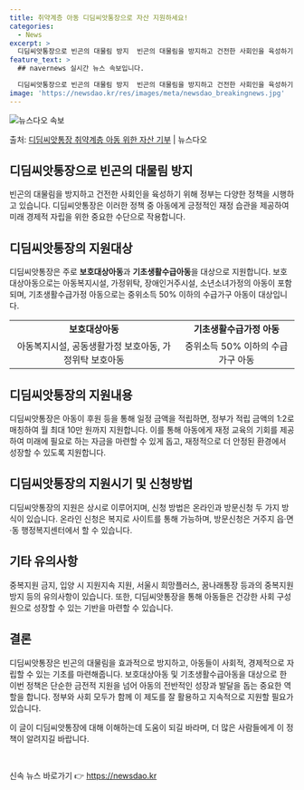 ```yaml
---
title: 취약계층 아동 디딤씨앗통장으로 자산 지원하세요!
categories:
  - News
excerpt: >
  디딤씨앗통장으로 빈곤의 대물림 방지  빈곤의 대물림을 방지하고 건전한 사회인을 육성하기 위해 정부는 다양한 …
feature_text: >
  ## navernews 실시간 뉴스 속보입니다.

  디딤씨앗통장으로 빈곤의 대물림 방지  빈곤의 대물림을 방지하고 건전한 사회인을 육성하기 위해 정부는 다양한 …
image: 'https://newsdao.kr/res/images/meta/newsdao_breakingnews.jpg'
---
```


![뉴스다오 속보](https://newsdao.kr/res/images/meta/newsdao_breakingnews.jpg)

<p>출처: <a href="https://newsdao.kr/4563" rel="dofollow">디딤씨앗통장 취약계층 아동 위한 자산 기부</a> | 뉴스다오</p>

<h2 data-ke-size="size26">디딤씨앗통장으로 빈곤의 대물림 방지</h2>
<p data-ke-size="size16">빈곤의 대물림을 방지하고 건전한 사회인을 육성하기 위해 정부는 다양한 정책을 시행하고 있습니다. 디딤씨앗통장은 이러한 정책 중 아동에게 긍정적인 재정 습관을 제공하여 미래 경제적 자립을 위한 중요한 수단으로 작용합니다.</p>

<h2 data-ke-size="size23">디딤씨앗통장의 지원대상</h2>
<p data-ke-size="size16">디딤씨앗통장은 주로 <b>보호대상아동</b>과 <b>기초생활수급아동</b>을 대상으로 지원합니다. 보호대상아동으로는 아동복지시설, 가정위탁, 장애인거주시설, 소년소녀가정의 아동이 포함되며, 기초생활수급가정 아동으로는 중위소득 50% 이하의 수급가구 아동이 대상입니다.</p>
<table>
    <tr>
        <td style="text-align: center; height: 17px;"><b>보호대상아동</b></td>
        <td style="text-align: center; height: 17px;"><b>기초생활수급가정 아동</b></td>
    </tr>
    <tr>
        <td style="text-align: center; height: 17px;">아동복지시설, 공동생활가정 보호아동, 가정위탁 보호아동</td>
        <td style="text-align: center; height: 17px;">중위소득 50% 이하의 수급가구 아동</td>
    </tr>
</table>

<h2 data-ke-size="size23">디딤씨앗통장의 지원내용</h2>
<p data-ke-size="size16">디딤씨앗통장은 아동이 후원 등을 통해 일정 금액을 적립하면, 정부가 적립 금액의 1:2로 매칭하여 월 최대 10만 원까지 지원합니다. 이를 통해 아동에게 재정 교육의 기회를 제공하여 미래에 필요로 하는 자금을 마련할 수 있게 돕고, 재정적으로 더 안정된 환경에서 성장할 수 있도록 지원합니다.</p>

<h2 data-ke-size="size23">디딤씨앗통장의 지원시기 및 신청방법</h2>
<p data-ke-size="size16">디딤씨앗통장의 지원은 상시로 이루어지며, 신청 방법은 온라인과 방문신청 두 가지 방식이 있습니다. 온라인 신청은 복지로 사이트를 통해 가능하며, 방문신청은 거주지 읍·면·동 행정복지센터에서 할 수 있습니다.</p>

<h2 data-ke-size="size23">기타 유의사항</h2>
<p data-ke-size="size16">중복지원 금지, 입양 시 지원지속 지원, 서울시 희망플러스, 꿈나래통장 등과의 중복지원 방지 등의 유의사항이 있습니다. 또한, 디딤씨앗통장을 통해 아동들은 건강한 사회 구성원으로 성장할 수 있는 기반을 마련할 수 있습니다.</p>

<h2 data-ke-size="size23">결론</h2>
<p data-ke-size="size16">디딤씨앗통장은 빈곤의 대물림을 효과적으로 방지하고, 아동들이 사회적, 경제적으로 자립할 수 있는 기초를 마련해줍니다. 보호대상아동 및 기초생활수급아동을 대상으로 한 이번 정책은 단순한 금전적 지원을 넘어 아동의 전반적인 성장과 발달을 돕는 중요한 역할을 합니다. 정부와 사회 모두가 함께 이 제도를 잘 활용하고 지속적으로 지원할 필요가 있습니다.</p>
<p data-ke-size="size16">이 글이 디딤씨앗통장에 대해 이해하는데 도움이 되길 바라며, 더 많은 사람들에게 이 정책이 알려지길 바랍니다.</p>
<p data-ke-size="size16">&nbsp;</p> 

신속 뉴스 바로가기 👉 <a href="https://newsdao.kr" rel="dofollow">https://newsdao.kr</a>


